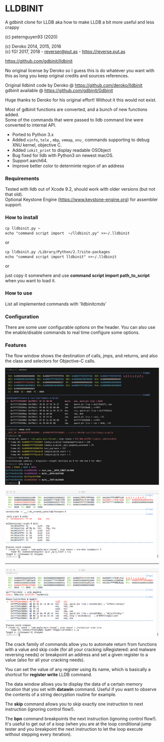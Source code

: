 # LLDBINIT

A gdbinit clone for LLDB aka how to make LLDB a bit more useful and less crappy

(c) peternguyen93 (2020)

(c) Deroko 2014, 2015, 2016  
(c) fG! 2017, 2018 - reverser@put.as - https://reverse.put.as

https://github.com/gdbinit/lldbinit

No original license by Deroko so I guess this is do whatever you want with this
as long you keep original credits and sources references.

Original lldbinit code by Deroko @ https://github.com/deroko/lldbinit  
gdbinit available @ https://github.com/gdbinit/Gdbinit

Huge thanks to Deroko for his original effort! Without it this would not exist.

Most of gdbinit functions are converted, and a bunch of new functions added.  
Some of the commands that were passed to lldb command line were converted to internal API.

- Ported to Python 3.x
- Added `xinfo`, `tele` , `mbp`, `vmmap`, `xnu_` commands supporting to debug XNU kernel, objective C.
- Added `iokit_print` to display readable OSObject
- Bug fixed for lldb with Python3 on newest macOS.
- Support aarch64.
- Improve better color to determinte region of an address

### Requirements

Tested with lldb out of Xcode 9.2, should work with older versions (but not that old).  
Optional Keystone Engine (https://www.keystone-engine.org) for assembler support.

### How to install

```
cp lldbinit.py ~
echo "command script import  ~/lldbinit.py" >>~/.lldbinit
```

or

```
cp lldbinit.py /Library/Python/2.7/site-packages
echo "command script import lldbinit" >>~/.lldbinit
```

or

just copy it somewhere and use **command script import path_to_script** when you want to load it.

### How to use

List all implemented commands with 'lldbinitcmds'

### Configuration

There are some user configurable options on the header. You can also use the enable/disable commands to real time configure some options.

### Features

The flow window shows the destination of calls, jmps, and returns, and also the class and selectors for Objective-C calls.

![vmmap, tele](images/im3.png)

![indirect jmp](images/jmprax.png)

----

![objc call](images/objccall.png)

The crack family of commands allow you to automate return from functions with a value and skip code (for all your cracking isRegistered: and malware reversing needs) or breakpoint an address and set a given register to a value (also for all your cracking needs).

You can set the value of any register using its name, which is basically a shortcut for **register write** LLDB command.

The data window allows you to display the data of a certain memory location that you set with **datawin** command. Useful if you want to observe the contents of a string decryption routine for example.

The **skip** command allows you to skip exactly one instruction to next instruction (ignoring control flow!).

The **bpn** command breakpoints the next instruction (ignoring control flow!). It's useful to get out of a loop (when you are at the loop conditional jump tester and you breakpoint the next instruction to let the loop execute without stepping every iteration).
